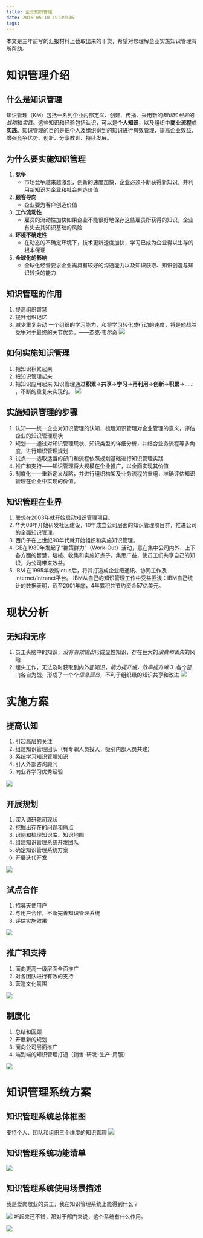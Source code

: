 ```yaml
---
title: 企业知识管理
date: 2015-05-10 19:39:06
tags: 
---
```

本文是三年前写的汇报材料上截取出来的干货，希望对您理解企业实施知识管理有所帮助。
# 知识管理介绍
## 什么是知识管理
知识管理（KM）包括一系列企业内部定义、创建、传播、采用新的*知识*和*经验*的*战略*和*实践*。这些知识和经验包括认识，可以是**个人知识**，以及组织中**商业流程**或**实践**。知识管理的目的是把个人及组织得到的知识进行有效管理，提高企业效益、增强竞争优势、创新、分享教训、持续发展。
## 为什么要实施知识管理
1. **竞争**
	- 市场竞争越来越激烈，创新的速度加快，企业必须不断获得新知识，并利用新知识为企业和社会创造价值
2. **顾客导向**
	- 企业要为客户创造价值
3. **工作流动性**
	- 雇员的流动性加快如果企业不能很好地保存这些雇员所获得的知识，企业有失去其知识基础的风险
4. **环境不确定性**
	- 在动态的不确定环境下，技术更新速度加快，学习已成为企业得以生存的根本保证
5. **全球化的影响**
	- 全球化经营要求企业需具有较好的沟通能力以及知识获取、知识创造与知识转换的能力 
	
## 知识管理的作用
1. 提高组织智慧
2. 提升组织记忆
3. 减少重复劳动
一个组织的学习能力，和将学习转化成行动的速度，将是他战胜竞争对手最终的关节优势。——杰克·韦尔奇
![](https://upload-images.jianshu.io/upload_images/4944427-ce213fc446651d66.png?imageMogr2/auto-orient/strip%7CimageView2/2/w/1240)

## 如何实施知识管理
1. 把知识积累起来
2. 把知识管理起来
3. 把知识应用起来
知识管理通过**积累**->**共享**->**学习**->**再利用**->**创新**->**积累**->……  ，不断的重复来实现的。
![](https://upload-images.jianshu.io/upload_images/4944427-9f5e40e9217d8c22.png?imageMogr2/auto-orient/strip%7CimageView2/2/w/1240)

## 实施知识管理的步骤
1. 认知——统一企业对知识管理的认知，梳理知识管理对企业管理的意义，评估企业的知识管理现状
2. 规划——通过对知识管理现状、知识类型的详细分析，并结合业务流程等多角度，进行知识管理规划
3. 试点——选取适当的部门和流程依照规划基础进行知识管理实践
4. 推广和支持——知识管理将大规模在企业推广，以全面实现其价值
5. 制度化——重新定义战略，并进行组织构架及业务流程的重组，准确评估知识管理在企业中实现的价值。

## 知识管理在业界
1. 联想在2003年就开始启动知识管理项目。
2. 华为08年开始研发社区建设，10年成立公司层面的知识管理项目群，推进公司的全面知识管理。
3. 西门子在上世纪90年代就开始组织和实施知识管理。
4. GE在1989年发起了“群策群力”（Work-Out）活动，意在集中公司内外、上下各方面的智慧，培植、收集和实施好点子，集思广益，使员工们共享自己的知识，为公司带来效益。
5. IBM 在1995年收购lotus后，将其打造成企业级通讯、协同工作及Internet/Intranet平台。
IBM从自己的知识管理工作中受益匪浅：IBM自己统计的数据表明，截至2001年底，4年累积共节约资金57亿美元。

# 现状分析
## 无知和无序
1. 员工头脑中的知识，*没有有效输出*形成显性知识，存在巨大的*浪费和丢失*的风险
2. 埋头工作，无法及时获取到内外部知识，*能力提升慢，效率提升难*
3 .各个部门各自为战，形成了一个个*信息孤岛*，不利于组织级的知识共享和改进
![](https://upload-images.jianshu.io/upload_images/4944427-52adb140b28c6c3d.png?imageMogr2/auto-orient/strip%7CimageView2/2/w/1240)

# 实施方案
## 提高认知
1. 引起高层的关注
2. 组建知识管理团队（有专职人员投入，吸引内部人员共建）
3. 系统学习知识管理知识
4. 引入外部咨询顾问
5. 向业界学习优秀经验

![](https://upload-images.jianshu.io/upload_images/4944427-33ef69d7d446fc7a.png?imageMogr2/auto-orient/strip%7CimageView2/2/w/1240)

## 开展规划
1. 深入调研我司现状
2. 挖掘出存在的问题和痛点
3. 识别和梳理知识库、知识地图
4. 组建知识管理系统开发团队
5. 确定知识管理系统方案
6. 开展迭代开发

![](https://upload-images.jianshu.io/upload_images/4944427-ef93450e44abf802.png?imageMogr2/auto-orient/strip%7CimageView2/2/w/1240)

## 试点合作
1. 招募天使用户
2. 与用户合作，不断完善知识管理系统
3. 评估实施效果

![](https://upload-images.jianshu.io/upload_images/4944427-cf28a97314c27d92.png?imageMogr2/auto-orient/strip%7CimageView2/2/w/1240)

## 推广和支持
1. 面向更高一级层面全面推广
2. 对各团队进行有效的支持
3. 营造文化氛围

![](https://upload-images.jianshu.io/upload_images/4944427-75601445f667d7fd.png?imageMogr2/auto-orient/strip%7CimageView2/2/w/1240)

## 制度化
1. 总结和回顾
2. 开展新的规划
3. 面向公司层面推广
4. 端到端的知识管理打通（销售-研发-生产-用服）

![](https://upload-images.jianshu.io/upload_images/4944427-46d2aa6aa36de2a6.png?imageMogr2/auto-orient/strip%7CimageView2/2/w/1240)

# 知识管理系统方案
## 知识管理系统总体框图
支持个人、团队和组织三个维度的知识管理
![](https://upload-images.jianshu.io/upload_images/4944427-c6edba9a02071197.png?imageMogr2/auto-orient/strip%7CimageView2/2/w/1240)

## 知识管理系统功能清单
![](https://upload-images.jianshu.io/upload_images/4944427-73550188c87f4f65.png?imageMogr2/auto-orient/strip%7CimageView2/2/w/1240)

## 知识管理系统使用场景描述
我是爱岗敬业的员工，我在知识管理系统上能得到什么？

![](https://upload-images.jianshu.io/upload_images/4944427-d63ca4ffbc504797.png?imageMogr2/auto-orient/strip%7CimageView2/2/w/1240)
听起来还不错，那对于部门来说，这个系统有什么作用。

![](https://upload-images.jianshu.io/upload_images/4944427-2d4be00926d79bb0.png?imageMogr2/auto-orient/strip%7CimageView2/2/w/1240)

